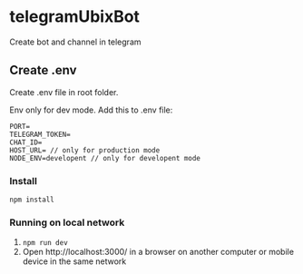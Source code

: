 # telegramUbixBot

Create bot and channel in telegram

## Create .env

Create .env file in root folder.

Env only for dev mode. Add this to .env file:

```
PORT=
TELEGRAM_TOKEN=
CHAT_ID=
HOST_URL= // only for production mode
NODE_ENV=developent // only for developent mode
```

### Install

```
npm install
```

### Running on local network

1. `npm run dev`
2. Open http://localhost:3000/ in a browser on another computer or mobile device in the same network
